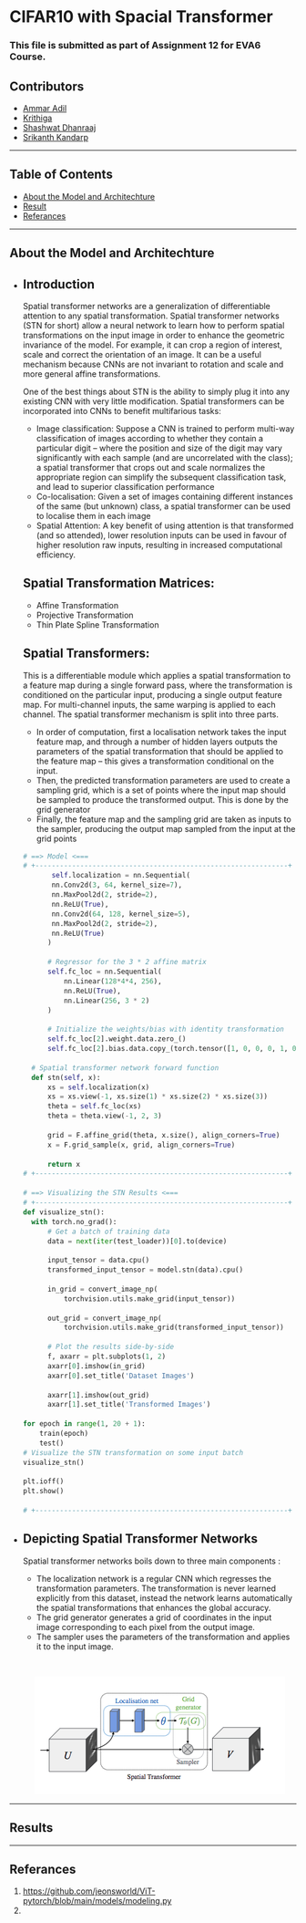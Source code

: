 # CIFAR10 with Spacial Transformer
### This file is submitted as part of Assignment 12 for EVA6 Course.
## Contributors

* [Ammar Adil](https://github.com/adilsammar)
* [Krithiga](https://github.com/BottleSpink)
* [Shashwat Dhanraaj](https://github.com/sdhanraaj12)
* [Srikanth Kandarp](https://github.com/Srikanth-Kandarp)
---
## Table of Contents
  - [About the Model and Architechture](#about-the-model)
  - [Result](#result)
  - [Referances](#referances)

---

## About the Model and Architechture   
* ## Introduction


  Spatial transformer networks are a generalization of differentiable attention to any spatial transformation. Spatial transformer networks (STN for short) allow a neural network to learn how to perform spatial transformations on the input image in order to enhance the geometric invariance of the model. For example, it can crop a region of interest, scale and correct the orientation of an image. It can be a useful mechanism because CNNs are not invariant to rotation and scale and more general affine transformations.

  One of the best things about STN is the ability to simply plug it into any existing CNN with very little modification. Spatial transformers can be incorporated into CNNs to benefit multifarious tasks:
  - Image classification: Suppose a CNN is trained to perform multi-way classification of images according to whether they contain a particular digit – where the position and size of the digit may vary significantly with each sample (and are uncorrelated with the class); a spatial transformer that crops out and scale normalizes the appropriate region can simplify the subsequent classification task, and lead to superior classification performance
  - Co-localisation: Given a set of images containing different instances of the same (but unknown) class, a spatial transformer can be used to localise them in each image
  - Spatial Attention: A key benefit of using attention is that transformed (and so attended), lower resolution inputs can be used in favour of higher resolution raw inputs, resulting in increased computational efficiency.
  
  ## Spatial Transformation Matrices:
  
  - Affine Transformation
  - Projective Transformation
  - Thin Plate Spline Transformation
  
  ## Spatial Transformers:
  
  This is a differentiable module which applies a spatial transformation to a feature map during a single forward pass, where the transformation is conditioned on the particular input, producing a single output feature map. For multi-channel inputs, the same warping is applied to each channel. The spatial transformer mechanism is split into three parts. 
  - In order of computation, first a localisation network takes the input feature map, and through a number of hidden layers outputs the parameters of the spatial transformation that should be applied to the feature map – this gives a transformation conditional on the input. 
  - Then, the predicted transformation parameters are used to create a sampling grid, which is a set of points where the input map should be sampled to produce the transformed output. This is done by the grid generator
  - Finally, the feature map and the sampling grid are taken as inputs to the sampler, producing the output map sampled from the input at the grid points 

  ```python
  # ==> Model <===
  # +--------------------------------------------------------------+
         self.localization = nn.Sequential(
         nn.Conv2d(3, 64, kernel_size=7),
         nn.MaxPool2d(2, stride=2),
         nn.ReLU(True),
         nn.Conv2d(64, 128, kernel_size=5),
         nn.MaxPool2d(2, stride=2),
         nn.ReLU(True)
        )

        # Regressor for the 3 * 2 affine matrix
        self.fc_loc = nn.Sequential(
            nn.Linear(128*4*4, 256),
            nn.ReLU(True),
            nn.Linear(256, 3 * 2)
        )

        # Initialize the weights/bias with identity transformation
        self.fc_loc[2].weight.data.zero_()
        self.fc_loc[2].bias.data.copy_(torch.tensor([1, 0, 0, 0, 1, 0], dtype=torch.float))

    # Spatial transformer network forward function
    def stn(self, x):
        xs = self.localization(x)
        xs = xs.view(-1, xs.size(1) * xs.size(2) * xs.size(3))
        theta = self.fc_loc(xs)
        theta = theta.view(-1, 2, 3)

        grid = F.affine_grid(theta, x.size(), align_corners=True)
        x = F.grid_sample(x, grid, align_corners=True)

        return x
  # +--------------------------------------------------------------+

  # ==> Visualizing the STN Results <===
  # +--------------------------------------------------------------+
  def visualize_stn():
    with torch.no_grad():
        # Get a batch of training data
        data = next(iter(test_loader))[0].to(device)

        input_tensor = data.cpu()
        transformed_input_tensor = model.stn(data).cpu()

        in_grid = convert_image_np(
            torchvision.utils.make_grid(input_tensor))

        out_grid = convert_image_np(
            torchvision.utils.make_grid(transformed_input_tensor))

        # Plot the results side-by-side
        f, axarr = plt.subplots(1, 2)
        axarr[0].imshow(in_grid)
        axarr[0].set_title('Dataset Images')

        axarr[1].imshow(out_grid)
        axarr[1].set_title('Transformed Images')

  for epoch in range(1, 20 + 1):
      train(epoch)
      test()
  # Visualize the STN transformation on some input batch
  visualize_stn()

  plt.ioff()
  plt.show()

  # +--------------------------------------------------------------+
  ```
* ## Depicting Spatial Transformer Networks
  Spatial transformer networks boils down to three main components :
  * The localization network is a regular CNN which regresses the transformation parameters. The transformation is never learned explicitly from this dataset, instead the network learns automatically the spatial transformations that enhances the global accuracy.
  * The grid generator generates a grid of coordinates in the input image corresponding to each pixel from the output image.
  * The sampler uses the parameters of the transformation and applies it to the input image.

  $~~~~~~~~~~~$
  <p align="center">
    <img src='assets/spatial_transformer.png'>
  </p>
  

--- 
## Results



---
## Referances 
1. https://github.com/jeonsworld/ViT-pytorch/blob/main/models/modeling.py
2. 
